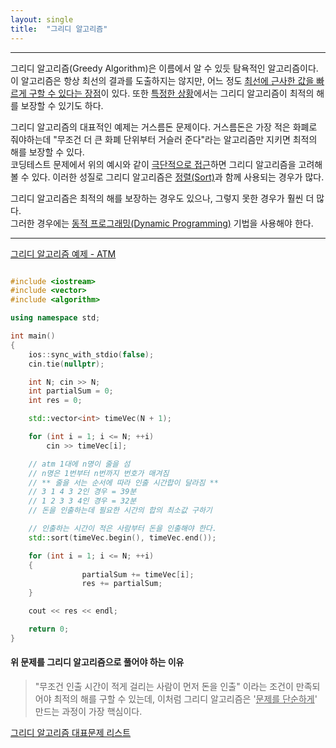 ```yaml
---
layout: single
title:  "그리디 알고리즘"
---
```


---

그리디 알고리즘(Greedy Algorithm)은 이름에서 알 수 있듯 탐욕적인 알고리즘이다.  
이 알고리즘은 항상 최선의 결과를 도출하지는 않지만, 어느 정도 <u>최선에 근사한 값을 빠르게 구할 수 있다는 장점</u>이 있다. 또한 <u>특정한 상황</u>에서는 그리디 알고리즘이 최적의 해를 보장할 수 있기도 하다.

그리디 알고리즘의 대표적인 예제는 거스름돈 문제이다. 거스름돈은 가장 적은 화폐로 줘야하는데 "무조건 더 큰 화폐 단위부터 거슬러 준다"라는 알고리즘만 지키면 최적의 해를 보장할 수 있다.  
코딩테스트 문제에서 위의 예시와 같이 <u>극단적으로 접근</u>하면 그리디 알고리즘을 고려해볼 수 있다. 이러한 성질로 그리디 알고리즘은 <u>정렬(Sort)</u>과 함께 사용되는 경우가 많다.

그리디 알고리즘은 최적의 해를 보장하는 경우도 있으나, 그렇지 못한 경우가 훨씬 더 많다.  
그러한 경우에는 <u>동적 프로그래밍(Dynamic Programming)</u> 기법을 사용해야 한다.

---

[그리디 알고리즘 예제 - ATM](https://www.acmicpc.net/problem/11399)

```c++

#include <iostream>
#include <vector>
#include <algorithm>

using namespace std;

int main()
{
	ios::sync_with_stdio(false);
	cin.tie(nullptr);

	int N; cin >> N;
	int partialSum = 0;
	int res = 0;

	std::vector<int> timeVec(N + 1);

	for (int i = 1; i <= N; ++i)
		cin >> timeVec[i];

	// atm 1대에 n명이 줄을 섬
	// n명은 1번부터 n번까지 번호가 매겨짐
	// ** 줄을 서는 순서에 따라 인출 시간합이 달라짐 **
	// 3 1 4 3 2인 경우 = 39분
	// 1 2 3 3 4인 경우 = 32분
	// 돈을 인출하는데 필요한 시간의 합의 최소값 구하기

	// 인출하는 시간이 적은 사람부터 돈을 인출해야 한다.
	std::sort(timeVec.begin(), timeVec.end());

	for (int i = 1; i <= N; ++i)
	{
                partialSum += timeVec[i];
                res += partialSum;
	}

	cout << res << endl;

	return 0;
}

```

#### 위 문제를 그리디 알고리즘으로 풀어야 하는 이유

> "무조건 인출 시간이 적게 걸리는 사람이 먼저 돈을 인출" 이라는 조건이 만족되어야 최적의 해를 구할 수 있는데, 이처럼 그리디 알고리즘은 '<u>문제를 단순하게</u>' 만드는 과정이 가장 핵심이다.

[그리디 알고리즘 대표문제 리스트](https://www.acmicpc.net/workbook/view/17254)
